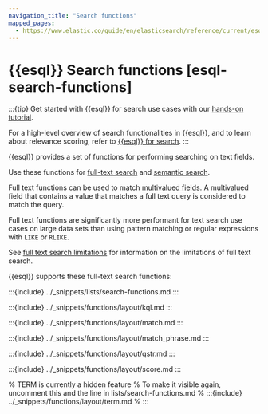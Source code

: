 ```yaml
---
navigation_title: "Search functions"
mapped_pages:
  - https://www.elastic.co/guide/en/elasticsearch/reference/current/esql-functions-operators.html#esql-search-functions
---
```


# {{esql}} Search functions [esql-search-functions]

:::{tip}
Get started with {{esql}} for search use cases with
our [hands-on tutorial](docs-content://solutions/search/esql-search-tutorial.md).

For a high-level overview of search functionalities in {{esql}}, and to learn about relevance scoring, refer to [{{esql}} for search](docs-content://solutions/search/esql-for-search.md#esql-for-search-scoring).
:::

{{esql}} provides a set of functions for performing searching on text fields.

Use these functions
for [full-text search](docs-content://solutions/search/full-text.md)
and [semantic search](docs-content://solutions/search/semantic-search/semantic-search-semantic-text.md).

Full text functions can be used to
match [multivalued fields](/reference/query-languages/esql/esql-multivalued-fields.md).
A multivalued field that contains a value that matches a full text query is
considered to match the query.

Full text functions are significantly more performant for text search use cases
on large data sets than using pattern matching or regular expressions with
`LIKE` or `RLIKE`.

See [full text search limitations](/reference/query-languages/esql/limitations.md#esql-limitations-full-text-search)
for information on the limitations of full text search.

{{esql}} supports these full-text search functions:

:::{include} ../_snippets/lists/search-functions.md
:::

:::{include} ../_snippets/functions/layout/kql.md
:::

:::{include} ../_snippets/functions/layout/match.md
:::

:::{include} ../_snippets/functions/layout/match_phrase.md
:::

:::{include} ../_snippets/functions/layout/qstr.md
:::

:::{include} ../_snippets/functions/layout/score.md
:::


% TERM is currently a hidden feature
% To make it visible again, uncomment this and the line in
lists/search-functions.md
% :::{include} ../_snippets/functions/layout/term.md
% :::

